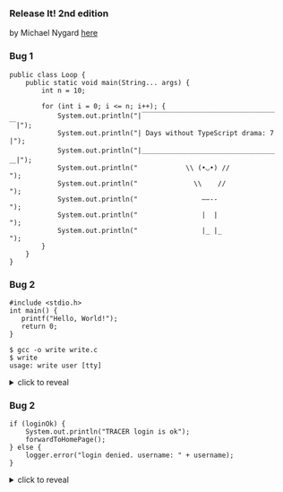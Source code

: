
### Release It! 2nd edition

by Michael Nygard [here](https://learning.oreilly.com/library/view/release-it-2nd/9781680504552/)

### Bug 1 

```
public class Loop {
    public static void main(String... args) {
        int n = 10;

        for (int i = 0; i <= n; i++); { 
            System.out.println("|￣￣￣￣￣￣￣￣￣￣￣￣￣￣￣￣￣￣￣￣￣|");
            System.out.println("| Days without TypeScript drama: 7  |");
            System.out.println("|＿＿＿＿＿＿＿＿＿＿＿＿＿＿＿＿＿＿＿＿＿|");
            System.out.println("            \\ (•◡•) //             ");
            System.out.println("              \\    //              "); 
            System.out.println("                ——--                ");
            System.out.println("                |  |                ");
            System.out.println("                |_ |_               ");
        }
    }
}
```

### Bug 2

```
#include <stdio.h>
int main() {
   printf("Hello, World!");
   return 0;
}
```

```
$ gcc -o write write.c
$ write
usage: write user [tty]
```

<details>
<summary>click to reveal</summary>
<pre>
$ which write
/usr/bin/write
</pre>
</details>

### Bug 2 

```
if (loginOk) {
    System.out.println("TRACER login is ok");
    forwardToHomePage();
} else {
    logger.error("login denied. username: " + username);
}
```

<details>
<summary>click to reveal</summary>
<pre>
if (loginOk) {
    System.out.println("TRACER login is ok");
    forwardToHomePage();
} else {
    logger.error("login denied. username: " + username);
}
</pre>
</details>
